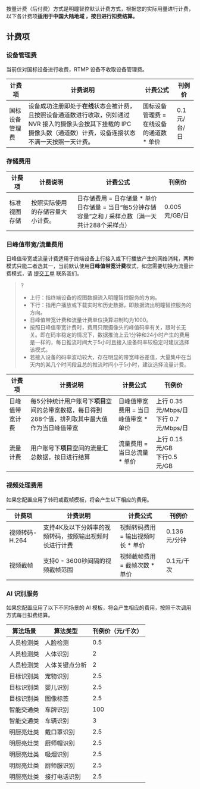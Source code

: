 按量计费（后付费）方式是明瞳智控默认计费方式，根据您的实际用量进行计费，以下各计费项**适用于中国大陆地域 ，按日进行扣费结算。**

## 计费项

### 设备管理费

当前仅对国标设备进行收费，RTMP 设备不收取设备管理费。

| 计费项| 计费说明| 计费公式 |刊例价 |
|---------|---------|---------|---------|
| 国标设备管理费 | 设备成功注册即处于**在线**状态会被计费，且按照设备通道数进行收取，例如通过 NVR 接入的摄像头会按其下挂载的 IPC 摄像头数（通道数）计费，设备连接状态不满一天按照一天计费。| 国标设备管理费 = 在线设备的通道数 \* 单价 | 0.1元/台/日 |

### 存储费用

| 计费项| 计费说明| 计费公式 |刊例价 |
|---------|---------|---------|---------|
| 标准视图存储 |按照实际使用的存储容量大小计费。| 日存储费用 = 日存储量 \* 单价</br>日存储量 = 当日“每5分钟存储容量”之和 / 采样点数（满一天共计288个采样点） | 0.005元/GB/日 |

### 日峰值带宽/流量费用

日峰值带宽或流量计费适用于终端设备上行接入或下行播放产生的网络消耗，两种模式只能二者选其一，当前默认使用**日峰值带宽计费**模式，如您需要切换为流量计费模式，请 [提交工单](https://console.cloud.tencent.com/workorder/category) 联系我们。
>?
> - 上行：指终端设备的视图数据流入明瞳智控服务的方向。
> - 下行：指用户播放或下载实时和历史数据，即数据流出明瞳智控服务的方向。
> - 日峰值带宽计费和流量计费单位换算进制均为1000。
> - 按照日峰值带宽计费时，费用只跟摄像头的峰值码率有关，跟时长无关。即在码率稳定的情况下，数据推流上云1分钟和24小时产生的费用是一样的，每日推流时间大于5小时且接入设备码率较稳定时建议选择该模式。
> - 若接入设备的码率波动较大，存在明显的带宽峰谷差值，大量集中在当天内的某几个时间段且总的推流时间小于5小时，建议选择流量计费。
> 
    
| 计费项| 计费说明| 计费公式 |刊例价 |
|---------|---------|---------|---------|
| 日峰值带宽计费 |每5分钟统计用户账号下**项目**空间的总带宽数据，每日得到288个值，排列取其中最大值作为当日峰值带宽| 日峰值带宽费用 = 当日峰值带宽 \* 单价 | 上行 0.35元/Mbps/日</br>下行 0.7元/Mbps/日|
| 流量计费 |用户账号下**项目**空间的流量汇总数据，按日进行结算| 流量费用 = 当日总流量 \* 单价 |上行 0.15元/GB</br>下行0.5元/GB |

### 视频处理费用

如果您配置应用了转码或截帧模板，将会产生以下相应的费用。

| 计费项| 计费说明| 计费公式 |刊例价 |
|---------|---------|---------|---------|
| 视频转码-H.264 |支持4K及以下分辨率的视频转码，按照输出视频时长进行计费| 视频转码费用 = 输出视频时长 \* 单价 | 0.136元/分钟 |
| 视频截帧 |支持0 - 3600秒间隔的视频截帧范围| 视频截帧费用 = 截帧次数 \* 单价 | 0.1元/千次 |


### AI 识别服务

如果您配置应用了以下不同场景的 AI 模板，将会产生相应的费用，按照千次调用方式每日扣费结算。

| 算法场景| 算法类型 | 刊例价（元/千次） |
|---------|---------|---------|
| 人员检测类 |人脸检测| 0.5 |
| 人员检测类 |人体识别| 2 |
| 人员检测类 |人体关键点分析| 2 |
|目标识别类 |宠物识别| 2.5 |
|目标识别类 |婴儿识别| 2.5 |
|目标识别类 |图像标签| 2.5 |
|智能交通类 |车牌识别| 100 |
|智能交通类 |车辆识别| 3 |
|明厨亮灶类 |戴口罩识别| 2.5 |
|明厨亮灶类 |厨师帽识别| 2.5 |
|明厨亮灶类 |吸烟识别| 2.5 |
|明厨亮灶类 |厨师服识别| 2.5 |
|明厨亮灶类 |接打电话识别| 2.5 |



